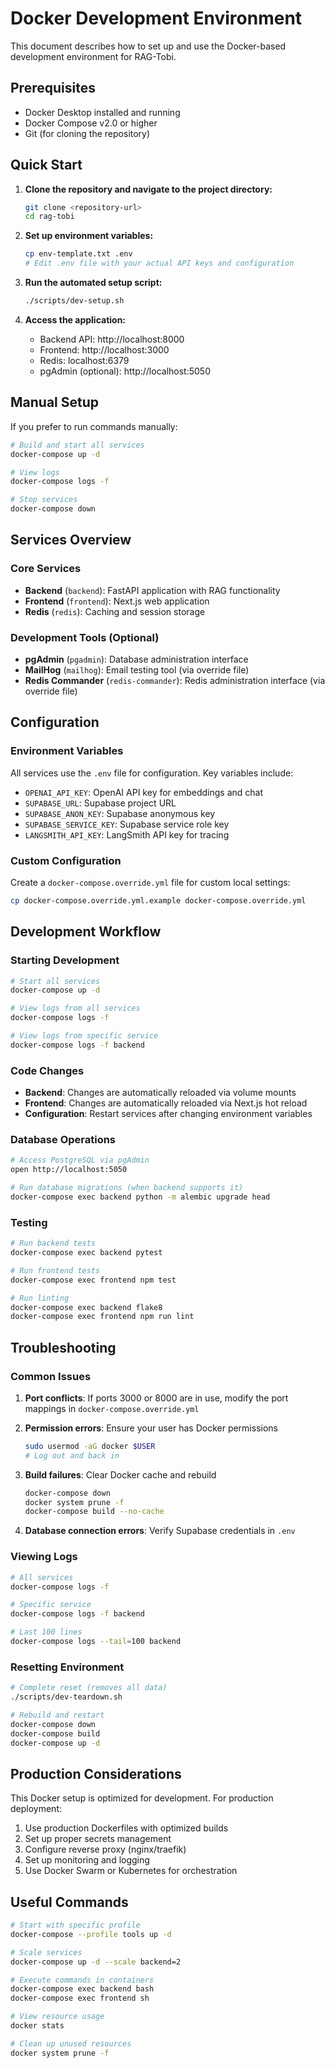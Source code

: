 # Docker Development Environment

This document describes how to set up and use the Docker-based development environment for RAG-Tobi.

## Prerequisites

- Docker Desktop installed and running
- Docker Compose v2.0 or higher
- Git (for cloning the repository)

## Quick Start

1. **Clone the repository and navigate to the project directory:**
   ```bash
   git clone <repository-url>
   cd rag-tobi
   ```

2. **Set up environment variables:**
   ```bash
   cp env-template.txt .env
   # Edit .env file with your actual API keys and configuration
   ```

3. **Run the automated setup script:**
   ```bash
   ./scripts/dev-setup.sh
   ```

4. **Access the application:**
   - Backend API: http://localhost:8000
   - Frontend: http://localhost:3000
   - Redis: localhost:6379
   - pgAdmin (optional): http://localhost:5050

## Manual Setup

If you prefer to run commands manually:

```bash
# Build and start all services
docker-compose up -d

# View logs
docker-compose logs -f

# Stop services
docker-compose down
```

## Services Overview

### Core Services

- **Backend** (`backend`): FastAPI application with RAG functionality
- **Frontend** (`frontend`): Next.js web application
- **Redis** (`redis`): Caching and session storage

### Development Tools (Optional)

- **pgAdmin** (`pgadmin`): Database administration interface
- **MailHog** (`mailhog`): Email testing tool (via override file)
- **Redis Commander** (`redis-commander`): Redis administration interface (via override file)

## Configuration

### Environment Variables

All services use the `.env` file for configuration. Key variables include:

- `OPENAI_API_KEY`: OpenAI API key for embeddings and chat
- `SUPABASE_URL`: Supabase project URL
- `SUPABASE_ANON_KEY`: Supabase anonymous key
- `SUPABASE_SERVICE_KEY`: Supabase service role key
- `LANGSMITH_API_KEY`: LangSmith API key for tracing

### Custom Configuration

Create a `docker-compose.override.yml` file for custom local settings:

```bash
cp docker-compose.override.yml.example docker-compose.override.yml
```

## Development Workflow

### Starting Development

```bash
# Start all services
docker-compose up -d

# View logs from all services
docker-compose logs -f

# View logs from specific service
docker-compose logs -f backend
```

### Code Changes

- **Backend**: Changes are automatically reloaded via volume mounts
- **Frontend**: Changes are automatically reloaded via Next.js hot reload
- **Configuration**: Restart services after changing environment variables

### Database Operations

```bash
# Access PostgreSQL via pgAdmin
open http://localhost:5050

# Run database migrations (when backend supports it)
docker-compose exec backend python -m alembic upgrade head
```

### Testing

```bash
# Run backend tests
docker-compose exec backend pytest

# Run frontend tests
docker-compose exec frontend npm test

# Run linting
docker-compose exec backend flake8
docker-compose exec frontend npm run lint
```

## Troubleshooting

### Common Issues

1. **Port conflicts**: If ports 3000 or 8000 are in use, modify the port mappings in `docker-compose.override.yml`

2. **Permission errors**: Ensure your user has Docker permissions
   ```bash
   sudo usermod -aG docker $USER
   # Log out and back in
   ```

3. **Build failures**: Clear Docker cache and rebuild
   ```bash
   docker-compose down
   docker system prune -f
   docker-compose build --no-cache
   ```

4. **Database connection errors**: Verify Supabase credentials in `.env`

### Viewing Logs

```bash
# All services
docker-compose logs -f

# Specific service
docker-compose logs -f backend

# Last 100 lines
docker-compose logs --tail=100 backend
```

### Resetting Environment

```bash
# Complete reset (removes all data)
./scripts/dev-teardown.sh

# Rebuild and restart
docker-compose down
docker-compose build
docker-compose up -d
```

## Production Considerations

This Docker setup is optimized for development. For production deployment:

1. Use production Dockerfiles with optimized builds
2. Set up proper secrets management
3. Configure reverse proxy (nginx/traefik)
4. Set up monitoring and logging
5. Use Docker Swarm or Kubernetes for orchestration

## Useful Commands

```bash
# Start with specific profile
docker-compose --profile tools up -d

# Scale services
docker-compose up -d --scale backend=2

# Execute commands in containers
docker-compose exec backend bash
docker-compose exec frontend sh

# View resource usage
docker stats

# Clean up unused resources
docker system prune -f
``` 